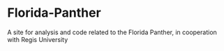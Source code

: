 # Florida-Panther
A site for analysis and code related to the Florida Panther, in cooperation with Regis University
